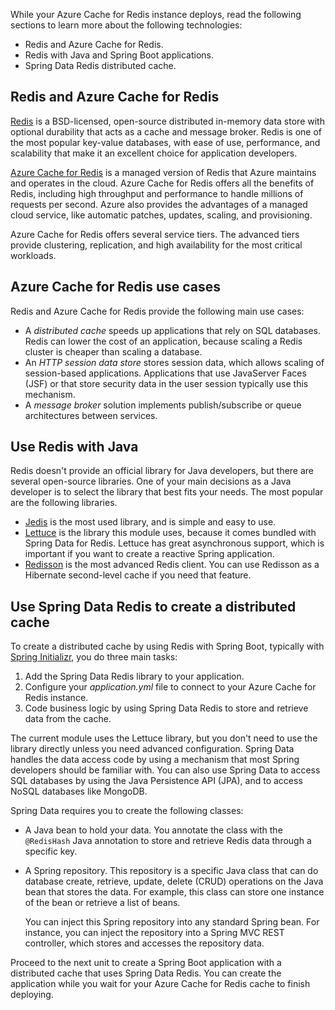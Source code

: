 While your Azure Cache for Redis instance deploys, read the following sections to learn more about the following technologies:

- Redis and Azure Cache for Redis.
- Redis with Java and Spring Boot applications.
- Spring Data Redis distributed cache.

## Redis and Azure Cache for Redis

[Redis](https://redis.io/) is a BSD-licensed, open-source distributed in-memory data store with optional durability that acts as a cache and message broker. Redis is one of the most popular key-value databases, with ease of use, performance, and scalability that make it an excellent choice for application developers.

[Azure Cache for Redis](https://azure.microsoft.com/services/cache) is a managed version of Redis that Azure maintains and operates in the cloud. Azure Cache for Redis offers all the benefits of Redis, including high throughput and performance to handle millions of requests per second. Azure also provides the advantages of a managed cloud service, like automatic patches, updates, scaling, and provisioning.

Azure Cache for Redis offers several service tiers. The advanced tiers provide clustering, replication, and high availability for the most critical workloads.

## Azure Cache for Redis use cases

Redis and Azure Cache for Redis provide the following main use cases:

- A *distributed cache* speeds up applications that rely on SQL databases. Redis can lower the cost of an application, because scaling a Redis cluster is cheaper than scaling a database.
- An *HTTP session data store* stores session data, which allows scaling of session-based applications. Applications that use JavaServer Faces (JSF) or that store security data in the user session typically use this mechanism.
- A *message broker* solution implements publish/subscribe or queue architectures between services.

## Use Redis with Java

Redis doesn't provide an official library for Java developers, but there are several open-source libraries. One of your main decisions as a Java developer is to select the library that best fits your needs. The most popular are the following libraries.

- [Jedis](https://github.com/redis/jedis) is the most used library, and is simple and easy to use.
- [Lettuce](https://github.com/lettuce-io/lettuce-core) is the library this module uses, because it comes bundled with Spring Data for Redis. Lettuce has great asynchronous support, which is important if you want to create a reactive Spring application.
- [Redisson](https://github.com/redisson/redisson) is the most advanced Redis client. You can use Redisson as a Hibernate second-level cache if you need that feature.

## Use Spring Data Redis to create a distributed cache

To create a distributed cache by using Redis with Spring Boot, typically with [Spring Initializr](https://start.spring.io/), you do three main tasks:

1. Add the Spring Data Redis library to your application.
1. Configure your *application.yml* file to connect to your Azure Cache for Redis instance.
1. Code business logic by using Spring Data Redis to store and retrieve data from the cache.

The current module uses the Lettuce library, but you don't need to use the library directly unless you need advanced configuration. Spring Data handles the data access code by using a mechanism that most Spring developers should be familiar with. You can also use Spring Data to access SQL databases by using the Java Persistence API (JPA), and to access NoSQL databases like MongoDB.

Spring Data requires you to create the following classes:

- A Java bean to hold your data. You annotate the class with the `@RedisHash` Java annotation to store and retrieve Redis data through a specific key.
- A Spring repository. This repository is a specific Java class that can do database create, retrieve, update, delete (CRUD) operations on the Java bean that stores the data. For example, this class can store one instance of the bean or retrieve a list of beans.

  You can inject this Spring repository into any standard Spring bean. For instance, you can inject the repository into a Spring MVC REST controller, which stores and accesses the repository data.

Proceed to the next unit to create a Spring Boot application with a distributed cache that uses Spring Data Redis. You can create the application while you wait for your Azure Cache for Redis cache to finish deploying.
